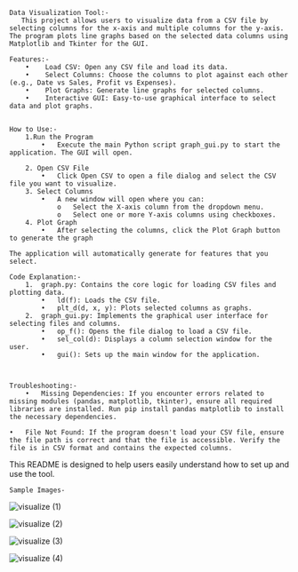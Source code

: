    Data Visualization Tool:-
       This project allows users to visualize data from a CSV file by selecting columns for the x-axis and multiple columns for the y-axis. The program plots line graphs based on the selected data columns using          Matplotlib and Tkinter for the GUI.
    
    Features:-
        •    Load CSV: Open any CSV file and load its data.
        •    Select Columns: Choose the columns to plot against each other (e.g., Date vs Sales, Profit vs Expenses).
        •    Plot Graphs: Generate line graphs for selected columns.
        •    Interactive GUI: Easy-to-use graphical interface to select data and plot graphs.
    
    
    How to Use:-
        1.Run the Program
            •   Execute the main Python script graph_gui.py to start the application. The GUI will open.
    
        2. Open CSV File
            •   Click Open CSV to open a file dialog and select the CSV file you want to visualize.
        3. Select Columns
            •   A new window will open where you can:
                o   Select the X-axis column from the dropdown menu.
                o   Select one or more Y-axis columns using checkboxes.
        4. Plot Graph
            •   After selecting the columns, click the Plot Graph button to generate the graph
    
    The application will automatically generate for features that you select.
    
    Code Explanation:-
        1.  graph.py: Contains the core logic for loading CSV files and plotting data.
            •   ld(f): Loads the CSV file.
            •   plt_d(d, x, y): Plots selected columns as graphs.
        2.  graph_gui.py: Implements the graphical user interface for selecting files and columns.
            •   op_f(): Opens the file dialog to load a CSV file.
            •   sel_col(d): Displays a column selection window for the user.
            •   gui(): Sets up the main window for the application.
        
    
    
    Troubleshooting:-
        •   Missing Dependencies: If you encounter errors related to missing modules (pandas, matplotlib, tkinter), ensure all required libraries are installed. Run pip install pandas matplotlib to install the necessary dependencies.

    •   File Not Found: If the program doesn't load your CSV file, ensure the file path is correct and that the file is accessible. Verify the file is in CSV format and contains the expected columns.

This README is designed to help users easily understand how to set up and use the tool. 

    Sample Images-

![visualize (1)](https://github.com/user-attachments/assets/a62a960e-246e-425a-a308-e1c2022f427e)

![visualize (2)](https://github.com/user-attachments/assets/63da4360-c9ae-4aec-9b2b-8b51e6cba1eb)

![visualize (3)](https://github.com/user-attachments/assets/52e72e58-a2b9-42dd-ae0c-146dc530da51)

![visualize (4)](https://github.com/user-attachments/assets/304d5161-3e66-4df2-9b8a-0e909bf9dd0f)





